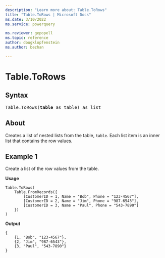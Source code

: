 ```yaml
---
description: "Learn more about: Table.ToRows"
title: "Table.ToRows | Microsoft Docs"
ms.date: 3/10/2022
ms.service: powerquery

ms.reviewer: gepopell
ms.topic: reference
author: dougklopfenstein
ms.author: bezhan

---
```

# Table.ToRows

## Syntax

<pre>
Table.ToRows(<b>table</b> as table) as list
</pre>
  
## About

Creates a list of nested lists from the table, <code>table</code>. Each list item is an inner list that contains the row values.  

## Example 1

Create a list of the row values from the table.

**Usage**

```powerquery-m
Table.ToRows(
    Table.FromRecords({
        [CustomerID = 1, Name = "Bob", Phone = "123-4567"],
        [CustomerID = 2, Name = "Jim", Phone = "987-6543"],
        [CustomerID = 3, Name = "Paul", Phone = "543-7890"]
    })
)
```

**Output**

```powerquery-m
{
    {1, "Bob", "123-4567"},
    {2, "Jim", "987-6543"},
    {3, "Paul", "543-7890"}
}
```
